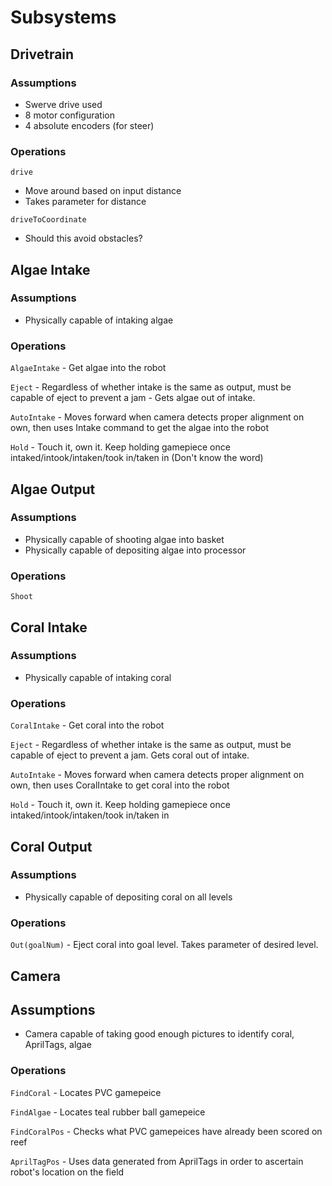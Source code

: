 # Subsystems

## Drivetrain

### Assumptions
* Swerve drive used
* 8 motor configuration
* 4 absolute encoders (for steer)

### Operations
`drive`
* Move around based on input distance
* Takes parameter for distance

`driveToCoordinate`
* Should this avoid obstacles?

## Algae Intake

### Assumptions
* Physically capable of intaking algae

### Operations
`AlgaeIntake` - Get algae into the robot

`Eject` - Regardless of whether intake is the same as output, must be capable of eject to prevent a jam - Gets algae out of intake.

`AutoIntake` - Moves forward when camera detects proper alignment on own, then uses Intake command to get the algae into the robot

`Hold` - Touch it, own it. Keep holding gamepiece once intaked/intook/intaken/took in/taken in (Don't know the word)

## Algae Output

### Assumptions
* Physically capable of shooting algae into basket
* Physically capable of depositing algae into processor

### Operations
`Shoot`

## Coral Intake

### Assumptions
* Physically capable of intaking coral

### Operations
`CoralIntake` - Get coral into the robot

`Eject` - Regardless of whether intake is the same as output, must be capable of eject to prevent a jam. Gets coral out of intake.

`AutoIntake` - Moves forward when camera detects proper alignment on own, then uses CoralIntake to get coral into the robot

`Hold` - Touch it, own it. Keep holding gamepiece once intaked/intook/intaken/took in/taken in

## Coral Output

### Assumptions
* Physically capable of depositing coral on all levels

### Operations
`Out(goalNum)` - Eject coral into goal level. Takes parameter of desired level.

## Camera

## Assumptions
* Camera capable of taking good enough pictures to identify coral, AprilTags, algae

### Operations
`FindCoral` - Locates PVC gamepeice

`FindAlgae` - Locates teal rubber ball gamepeice

`FindCoralPos` - Checks what PVC gamepeices have already been scored on reef

`AprilTagPos` - Uses data generated from AprilTags in order to ascertain robot's location on the field
